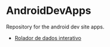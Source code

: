 # AndroidDevApps
Repository for the android dev site apps.

 - [Rolador de dados interativo](roladorDeDadosInterativo/README.md)
